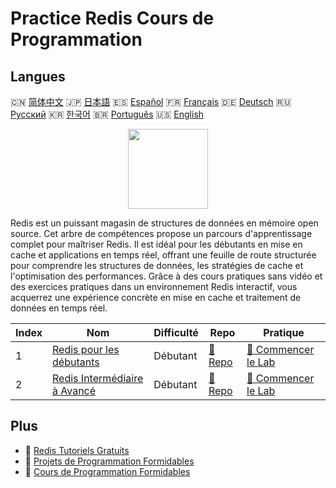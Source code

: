 # Practice Redis Cours de Programmation

## Langues

🇨🇳 [简体中文](README_zh.md) 🇯🇵 [日本語](README_ja.md) 🇪🇸 [Español](README_es.md) 🇫🇷 [Français](README_fr.md) 🇩🇪 [Deutsch](README_de.md) 🇷🇺 [Русский](README_ru.md) 🇰🇷 [한국어](README_ko.md) 🇧🇷 [Português](README_pt.md) 🇺🇸 [English](README.md) 

<div align="center">
<img width="128px" src="https://file.labex.io/path/4MMYfz8sH7hJ.png">
</div>

Redis est un puissant magasin de structures de données en mémoire open source. Cet arbre de compétences propose un parcours d'apprentissage complet pour maîtriser Redis. Il est idéal pour les débutants en mise en cache et applications en temps réel, offrant une feuille de route structurée pour comprendre les structures de données, les stratégies de cache et l'optimisation des performances. Grâce à des cours pratiques sans vidéo et des exercices pratiques dans un environnement Redis interactif, vous acquerrez une expérience concrète en mise en cache et traitement de données en temps réel.

|   Index | Nom                                                                                        | Difficulté   | Repo                                                                    | Pratique                                                                          |
|---------|--------------------------------------------------------------------------------------------|--------------|-------------------------------------------------------------------------|-----------------------------------------------------------------------------------|
|       1 | [Redis pour les débutants](https://labex.io/fr/courses/redis-for-beginners)                | Débutant     | [🔗 Repo](https://github.com/labex-labs/redis-for-beginners)            | [🚀 Commencer le Lab](https://labex.io/fr/courses/redis-for-beginners)            |
|       2 | [Redis Intermédiaire à Avancé](https://labex.io/fr/courses/redis-intermediate-to-advanced) | Débutant     | [🔗 Repo](https://github.com/labex-labs/redis-intermediate-to-advanced) | [🚀 Commencer le Lab](https://labex.io/fr/courses/redis-intermediate-to-advanced) |

## Plus

- 🔗 [Redis Tutoriels Gratuits](https://github.com/labex-labs/redis-free-tutorials)
- 🔗 [Projets de Programmation Formidables](https://github.com/labex-labs/awesome-programming-projects)
- 🔗 [Cours de Programmation Formidables](https://github.com/labex-labs/awesome-programming-courses)

